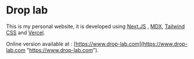 # Drop lab

This is my personal website, it is developed using [Next.JS](https://nextjs.org/ "Next.JS") , [MDX](https://mdxjs.com/ "MDX"), [Tailwind CSS](https://tailwindcss.com/ "Tailwind CSS") and [Vercel](https://vercel.com/ "Vercel").

Online version available at : [https://www.drop-lab.com](https://www.drop-lab.com "https://www.drop-lab.com").
